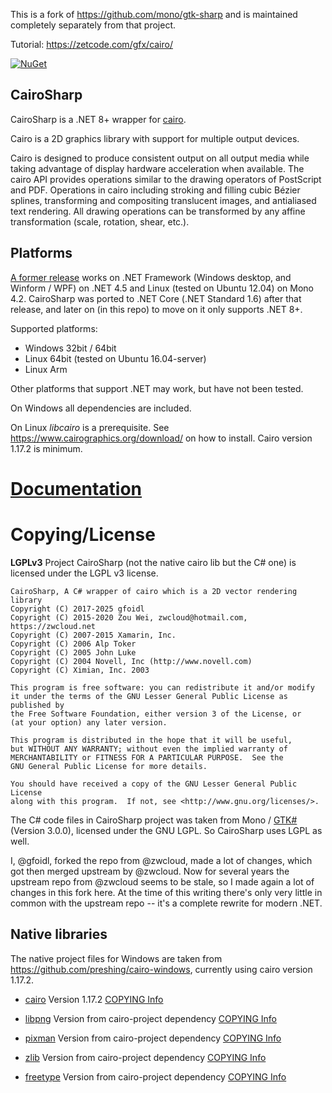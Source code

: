 This is a fork of https://github.com/mono/gtk-sharp and is maintained completely separately from that project.



Tutorial:
https://zetcode.com/gfx/cairo/



[![NuGet](https://img.shields.io/nuget/v/gfoidl.CairoSharp.svg?style=flat-square)](https://www.nuget.org/packages/gfoidl.CairoSharp/)

## CairoSharp

CairoSharp is a .NET 8+ wrapper for [cairo](https://www.cairographics.org/).

Cairo is a 2D graphics library with support for multiple output devices.

Cairo is designed to produce consistent output on all output media while taking advantage of display hardware acceleration when available.
The cairo API provides operations similar to the drawing operators of PostScript and PDF.
Operations in cairo including stroking and filling cubic Bézier splines, transforming and compositing translucent images, and antialiased text rendering.
All drawing operations can be transformed by any affine transformation (scale, rotation, shear, etc.).

## Platforms

[A former release](https://github.com/zwcloud/CairoSharp/releases/tag/dotnet45_v1) works on .NET Framework (Windows desktop, and Winform / WPF)
on .NET 4.5 and Linux (tested on Ubuntu 12.04) on Mono 4.2.
CairoSharp was ported to .NET Core (.NET Standard 1.6) after that release, and later on (in this repo) to move on it only supports .NET 8+.

Supported platforms:

* Windows 32bit / 64bit
* Linux 64bit (tested on Ubuntu 16.04-server)
* Linux Arm

Other platforms that support .NET may work, but have not been tested.

On Windows all dependencies are included.

On Linux _libcairo_ is a prerequisite. See https://www.cairographics.org/download/ on how to install.
Cairo version 1.17.2 is minimum.

# [Documentation](https://github.com/gfoidl/CairoSharp/wiki)

# Copying/License

**LGPLv3** Project CairoSharp (not the native cairo lib but the C# one) is licensed under the LGPL v3 license.

```
CairoSharp, A C# wrapper of cairo which is a 2D vector rendering library
Copyright (C) 2017-2025 gfoidl
Copyright (C) 2015-2020 Zou Wei, zwcloud@hotmail.com, https://zwcloud.net
Copyright (C) 2007-2015 Xamarin, Inc.
Copyright (C) 2006 Alp Toker
Copyright (C) 2005 John Luke
Copyright (C) 2004 Novell, Inc (http://www.novell.com)
Copyright (C) Ximian, Inc. 2003

This program is free software: you can redistribute it and/or modify
it under the terms of the GNU Lesser General Public License as published by
the Free Software Foundation, either version 3 of the License, or
(at your option) any later version.

This program is distributed in the hope that it will be useful,
but WITHOUT ANY WARRANTY; without even the implied warranty of
MERCHANTABILITY or FITNESS FOR A PARTICULAR PURPOSE.  See the
GNU General Public License for more details.

You should have received a copy of the GNU Lesser General Public License
along with this program.  If not, see <http://www.gnu.org/licenses/>.
```

The C# code files in CairoSharp project was taken from Mono / [GTK#](https://github.com/mono/gtk-sharp/tree/master/cairo)(Version 3.0.0), licensed under the GNU LGPL.
So CairoSharp uses LGPL as well.

I, @gfoidl, forked the repo from @zwcloud, made a lot of changes, which got then merged upstream by @zwcloud. Now for several years the upstream repo
from @zwcloud seems to be stale, so I made again a lot of changes in this fork here. At the time of this writing there's only very little in common with
the upstream repo -- it's a complete rewrite for modern .NET.

## Native libraries

The native project files for Windows are taken from https://github.com/preshing/cairo-windows, currently using cairo version 1.17.2.

* [cairo](http://www.cairographics.org/)
  Version 1.17.2
  [COPYING Info](https://github.com/zwcloud/CairoSharp/blob/master/Native/cairo/COPYING)

* [libpng](http://libmng.com/pub/png/libpng.html)
  Version from cairo-project dependency
  [COPYING Info](https://github.com/zwcloud/CairoSharp/blob/master/Native/libpng/LICENSE)

* [pixman](http://www.pixman.org/)
  Version from cairo-project dependency
  [COPYING Info](https://github.com/zwcloud/CairoSharp/blob/master/Native/pixman/COPYING)

* [zlib](http://www.zlib.net/)
  Version from cairo-project dependency
  [COPYING Info](https://github.com/zwcloud/CairoSharp/blob/master/Native/zlib/README)

* [freetype](http://www.freetype.org/)
  Version from cairo-project dependency
  [COPYING Info](https://github.com/zwcloud/CairoSharp/blob/master/Native/freetype/docs/LICENSE.TXT)

